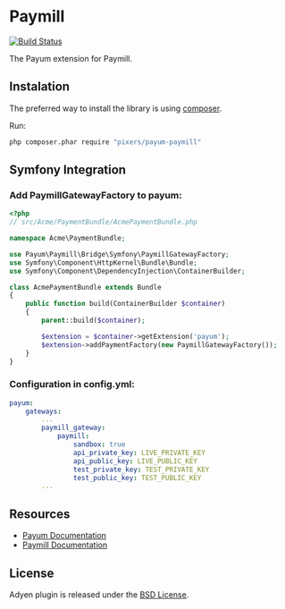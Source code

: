 # Paymill

[![Build Status](https://travis-ci.org/pixers/payum-paymill.png?branch=master)](https://travis-ci.org/NetTeam/payum-paymill)

The Payum extension for Paymill.

## Instalation

The preferred way to install the library is using [composer](http://getcomposer.org/).

Run:

```bash
php composer.phar require "pixers/payum-paymill"
```

## Symfony Integration

### Add PaymillGatewayFactory to payum:
```php
<?php
// src/Acme/PaymentBundle/AcmePaymentBundle.php

namespace Acme\PaymentBundle;

use Payum\Paymill\Bridge\Symfony\PaymillGatewayFactory;
use Symfony\Component\HttpKernel\Bundle\Bundle;
use Symfony\Component\DependencyInjection\ContainerBuilder;

class AcmePaymentBundle extends Bundle
{
    public function build(ContainerBuilder $container)
    {
        parent::build($container);

        $extension = $container->getExtension('payum');
        $extension->addPaymentFactory(new PaymillGatewayFactory());
    }
}
```

### Configuration in config.yml:

```yaml
payum:
    gateways:
        ...
        paymill_gateway:
            paymill:
                sandbox: true
                api_private_key: LIVE_PRIVATE_KEY
                api_public_key: LIVE_PUBLIC_KEY
                test_private_key: TEST_PRIVATE_KEY
                test_public_key: TEST_PUBLIC_KEY
        ...
```

## Resources

* [Payum Documentation](http://payum.org/doc)
* [Paymill Documentation](https://developers.paymill.com/)

## License

Adyen plugin is released under the [BSD License](LICENSE).
